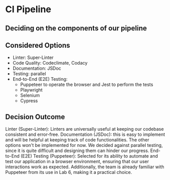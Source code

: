 # CI Pipeline

## Deciding on the components of our pipeline

## Considered Options

* Linter: Super-Linter
* Code Quality: Codeclimate, Codacy
* Documentation: JSDoc
* Testing: parallel
* End-to-End (E2E) Testing: 
  * Puppeteer to operate the browser and Jest to perform the tests
  * Playwright
  * Selenium
  * Cypress


## Decision Outcome

Linter (Super-Linter): Linters are universally useful at keeping our codebase consistent and error-free.
Documentation (JSDoc): this is easy to implement and will be helpful at keeping track of code functionalities.
The other options won't be implemented for now.
We decided against parallel testing, since it is quite difficult and designing them can hinder our progress.
End-to-End (E2E) Testing (Puppeteer): Selected for its ability to automate and test our application in a browser environment, ensuring that our user interactions work as expected. Additionally, the team is already familiar with Puppeteer from its use in Lab 6, making it a practical choice.
